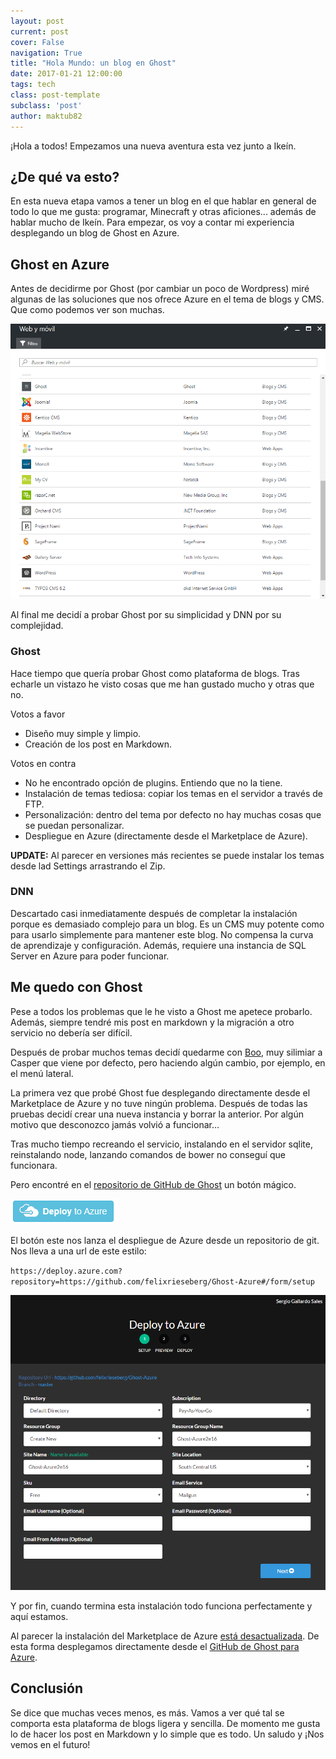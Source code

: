 ```yaml
---
layout: post
current: post
cover: False
navigation: True
title: "Hola Mundo: un blog en Ghost"
date: 2017-01-21 12:00:00
tags: tech
class: post-template
subclass: 'post'
author: maktub82
---
```


¡Hola a todos! Empezamos una nueva aventura esta vez junto a Ikeín.

##  ¿De qué va esto?
En esta nueva etapa vamos a tener un blog en el que hablar en general de todo lo que me gusta: programar, Minecraft y otras aficiones... además de hablar mucho de Ikeín.
Para empezar, os voy a contar mi experiencia desplegando un blog de Ghost en Azure.
## Ghost en Azure

Antes de decidirme por Ghost (por cambiar un poco de Wordpress) miré algunas de las soluciones que nos ofrece Azure en el tema de blogs y CMS. Que como podemos ver son muchas.

![Azure Marketplace](/assets/images/posts/hola-mundo/blogs.PNG)

Al final me decidí a probar Ghost por su simplicidad y DNN por su complejidad.

### Ghost
Hace tiempo que quería probar Ghost como plataforma de blogs. Tras echarle un vistazo he visto cosas que me han gustado mucho y otras que no.

Votos a favor

* Diseño muy simple y limpio.
* Creación de los post en Markdown.

Votos en contra

* No he encontrado opción de plugins. Entiendo que no la tiene.
* Instalación de temas tediosa: copiar los temas en el servidor a través de FTP.
* Personalización: dentro del tema por defecto no hay muchas cosas que se puedan personalizar.
* Despliegue en Azure (directamente desde el Marketplace de Azure).

**UPDATE:** Al parecer en versiones más recientes se puede instalar los temas desde lad Settings arrastrando el Zip.

### DNN
Descartado casi inmediatamente después de completar la instalación porque es demasiado complejo para un blog. Es un CMS muy potente como para usarlo simplemente para mantener este blog. No compensa la curva de aprendizaje y configuración. Además, requiere una instancia de SQL Server en Azure para poder funcionar.

## Me quedo con Ghost
Pese a todos los problemas que le he visto a Ghost me apetece probarlo. Además, siempre tendré mis post en markdown y la migración a otro servicio no debería ser difícil.

Después de probar muchos temas decidí quedarme con [Boo](https://github.com/tenoku/boo), muy silimiar a Casper que viene por defecto, pero haciendo algún cambio, por ejemplo, en el menú lateral.

La primera vez que probé Ghost fue desplegando directamente desde el Marketplace de Azure y no tuve ningún problema. Después de todas las pruebas decidí crear una nueva instancia y borrar la anterior. Por algún motivo que desconozco jamás volvió a funcionar…

Tras mucho tiempo recreando el servicio, instalando en el servidor sqlite, reinstalando node, lanzando comandos de bower no conseguí que funcionara.

Pero encontré en el [repositorio de GitHub de Ghost](https://github.com/felixrieseberg/Ghost-Azure) un botón mágico.

![Botón de Azure Deploy](/assets/images/posts/hola-mundo/button.png)

El botón este nos lanza el despliegue de Azure desde un repositorio de git. Nos lleva a una url de este estilo:

 `https://deploy.azure.com?repository=https://github.com/felixrieseberg/Ghost-Azure#/form/setup`

![Azure Deploy](/assets/images/posts/hola-mundo/azuredeploy.png)

Y por fin, cuando termina esta instalación todo funciona perfectamente y aquí estamos.

Al parecer la instalación del Marketplace de Azure [está desactualizada](https://github.com/felixrieseberg/Ghost-Azure/issues/19). De esta forma desplegamos directamente desde el [GitHub de Ghost para Azure](https://github.com/felixrieseberg/Ghost-Azure).

## Conclusión
Se dice que muchas veces menos, es más. Vamos a ver qué tal se comporta esta plataforma de blogs ligera y sencilla. De momento me gusta lo de hacer los post en Markdown y lo simple que es todo.
Un saludo y ¡Nos vemos en el futuro!
